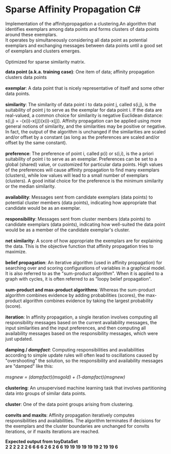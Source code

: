 # Sparse Affinity Propagation C# 
Implementation of the affinitypropagation a clustering.An algorithm that identifies exemplars among data points and forms clusters of data points around these exemplars.<br />
It operates by simultaneously considering all data point as potential exemplars and exchanging messages between data points until a good set of exemplars and clusters emerges.<br />
<br/>
Optimized for sparse similarity matrix.<br/>


<p><strong>data point (a.k.a. training case)</strong>: One item of data; affinity propagation clusters data points<br><br><strong>exemplar</strong>: A data point that is nicely representative of itself and some other data points.<br><br><strong>similarity</strong>: The similarity of data point i to data point j, called s(i,j), is the suitability of point j to serve as the exemplar for data point i. If the data are real-valued, a common choice for similarity is negative Euclidean distance: s(i,j) = -(x(i)-x(j))(x(i)-x(j)). Affinity propagation can be applied using more general notions of similarity, and the similarities may be positive or negative. In fact, the output of the algorithm is unchanged if the similarities are scaled and/or offset by a constant (as long as the preferences are scaled and/or offset by the same constant).<br><br><strong>preference</strong>: The preference of point i, called p(i) or s(i,i), is the a priori suitability of point i to serve as an exemplar. Preferences can be set to a global (shared) value, or customized for particular data points. High values of the preferences will cause affinity propagation to find many exemplars (clusters), while low values will lead to a small number of exemplars (clusters). A good initial choice for the preference is the minimum similarity or the median similarity.<br><br><strong>availability</strong>: Messages sent from candidate exemplars (data points) to potential cluster members (data points), indicating how appropriate that candidate would be as an exemplar.<br><br><strong>responsibility</strong>: Messages sent from cluster members (data points) to candidate exemplars (data points), indicating how well-suited the data point would be as a member of the candidate exemplar&apos;s cluster.<br><br><strong>net similarity</strong>: A score of how appropriate the exemplars are for explaining the data. This is the objective function that affinity propagation tries to maximize.<br><br><strong>belief propagation</strong>: An iterative algorithm (used in affinity propagation) for searching over and scoring configurations of variables in a graphical model. It is also referred to as the &quot;sum-product algorithm&quot;. When it is applied to a graph with cycles, it is often referred to as &quot;loopy belief propagation&quot;.<br><br><strong>sum-product and max-product algorithms</strong>: Whereas the sum-product algorithm combines evidence by adding probabilities (scores), the max-product algorithm combines evidence by taking the largest probability (score).<br><br><strong>iteration</strong>: In affinity propagation, a single iteration involves computing all responsibility messages based on the current availability messages, the input similarities and the input preferences, and then computing all availability messages based on the responsibility messages, which were just updated.<br><br><strong>damping / <em>dampfact</em></strong>: Computing responsibilities and availabilities according to simple update rules will often lead to oscillations caused by &quot;overshooting&quot; the solution, so the responsibility and availability messages are &quot;damped&quot; like this:<br><br><em>msgnew = (dampfact)(msgold) + (1-dampfact)(msgnew)</em><br><br><strong>clustering</strong>: An unsupervised machine learning task that involves partitioning data into groups of similar data points.<br><br><strong>cluster</strong>: One of the data point groups arising from clustering.<br><br><strong>convits and maxits</strong>: Affinity propagation iteratively computes responsibilities and availabilities. The algorithm terminates if decisions for the exemplars and the cluster boundaries are unchanged for convits iterations, or if maxits iterations are reached. </p>





<strong>Expected output from toyDataSet<strong><br />
2 2 2 2 2 2 6 6 6 6 2 6 2 6 6 19 19 19 19 19 19 2 19 19 6<br />


